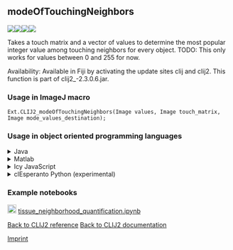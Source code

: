 ## modeOfTouchingNeighbors
<img src="images/mini_empty_logo.png"/><img src="images/mini_clij2_logo.png"/><img src="images/mini_clijx_logo.png"/><img src="images/mini_cle_logo.png"/>

Takes a touch matrix and a vector of values to determine the most popular integer value among touching neighbors for every object.
TODO: This only works for values between 0 and 255 for now.

Availability: Available in Fiji by activating the update sites clij and clij2.
This function is part of clij2_-2.3.0.6.jar.

### Usage in ImageJ macro
```
Ext.CLIJ2_modeOfTouchingNeighbors(Image values, Image touch_matrix, Image mode_values_destination);
```


### Usage in object oriented programming languages



<details>

<summary>
Java
</summary>
<pre class="highlight">// init CLIJ and GPU
import net.haesleinhuepf.clij2.CLIJ2;
import net.haesleinhuepf.clij.clearcl.ClearCLBuffer;
CLIJ2 clij2 = CLIJ2.getInstance();

// get input parameters
ClearCLBuffer values = clij2.push(valuesImagePlus);
ClearCLBuffer touch_matrix = clij2.push(touch_matrixImagePlus);
mode_values_destination = clij2.create(values);
</pre>

<pre class="highlight">
// Execute operation on GPU
clij2.modeOfTouchingNeighbors(values, touch_matrix, mode_values_destination);
</pre>

<pre class="highlight">
// show result
mode_values_destinationImagePlus = clij2.pull(mode_values_destination);
mode_values_destinationImagePlus.show();

// cleanup memory on GPU
clij2.release(values);
clij2.release(touch_matrix);
clij2.release(mode_values_destination);
</pre>

</details>



<details>

<summary>
Matlab
</summary>
<pre class="highlight">% init CLIJ and GPU
clij2 = init_clatlab();

% get input parameters
values = clij2.pushMat(values_matrix);
touch_matrix = clij2.pushMat(touch_matrix_matrix);
mode_values_destination = clij2.create(values);
</pre>

<pre class="highlight">
% Execute operation on GPU
clij2.modeOfTouchingNeighbors(values, touch_matrix, mode_values_destination);
</pre>

<pre class="highlight">
% show result
mode_values_destination = clij2.pullMat(mode_values_destination)

% cleanup memory on GPU
clij2.release(values);
clij2.release(touch_matrix);
clij2.release(mode_values_destination);
</pre>

</details>



<details>

<summary>
Icy JavaScript
</summary>
<pre class="highlight">// init CLIJ and GPU
importClass(net.haesleinhuepf.clicy.CLICY);
importClass(Packages.icy.main.Icy);

clij2 = CLICY.getInstance();

// get input parameters
values_sequence = getSequence();
values = clij2.pushSequence(values_sequence);
touch_matrix_sequence = getSequence();
touch_matrix = clij2.pushSequence(touch_matrix_sequence);
mode_values_destination = clij2.create(values);
</pre>

<pre class="highlight">
// Execute operation on GPU
clij2.modeOfTouchingNeighbors(values, touch_matrix, mode_values_destination);
</pre>

<pre class="highlight">
// show result
mode_values_destination_sequence = clij2.pullSequence(mode_values_destination)
Icy.addSequence(mode_values_destination_sequence);
// cleanup memory on GPU
clij2.release(values);
clij2.release(touch_matrix);
clij2.release(mode_values_destination);
</pre>

</details>



<details>

<summary>
clEsperanto Python (experimental)
</summary>
<pre class="highlight">import pyclesperanto_prototype as cle

cle.mode_of_touching_neighbors(values, touch_matrix, mode_values_destination)

</pre>



</details>





### Example notebooks
<a href="https://github.com/clEsperanto/pyclesperanto_prototype/tree/master/demo/tissues/tissue_neighborhood_quantification.ipynb"><img src="images/language_python.png" height="20"/></a> [tissue_neighborhood_quantification.ipynb](https://github.com/clEsperanto/pyclesperanto_prototype/tree/master/demo/tissues/tissue_neighborhood_quantification.ipynb)  


[Back to CLIJ2 reference](https://clij.github.io/clij2-docs/reference)
[Back to CLIJ2 documentation](https://clij.github.io/clij2-docs)

[Imprint](https://clij.github.io/imprint)
